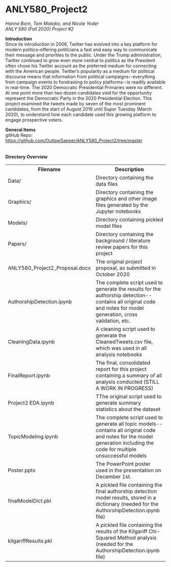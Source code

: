 # ANLY580_Project2
_Hanna Born, Tom Malejko, and Nicole Yoder_<br>
_ANLY 580 (Fall 2020) Project #2_

**Introduction**<br>
Since its introduction in 2006, Twitter has evolved into a key platform for modern politics–offering politicians a fast and easy way to communicate their message and priorities to the public. Under the Trump administration, Twitter continued to grow even more central to politics as the President often chose his Twitter account as the preferred medium for connecting with the American people. Twitter’s popularity as a medium for political discourse means that information from political campaigns--everything from campaign events to fundraising to policy platforms--is readily available in real-time. The 2020 Democratic Presidential Primaries were no different. At one point more than two dozen candidates vied for the opportunity represent the Democratic Party in the 2020 Presidential Election. This project examined the tweets made by seven of the most prominent candidates, from the start of August 2019 until Super Tuesday (March 2020), to understand how each candidate used this growing platform to engage prospective voters.

**General Items**<br>
gitHub Repo: https://github.com/OutlawSapper/ANLY580_Project2/tree/master<br>
<br>
<br>
**Directory Overview**<br>
 <table style="width:100%">
  <tr>
    <th>Filename</th>
    <th>Description</th>
  </tr>
  <tr>
    <td>Data/</td>
    <td>Directory containing the data files</td>
  </tr>
  <tr>
    <td>Graphics/</td>
    <td>Directory containing the graphics and other image files generated by the Jupyter notebooks</td>
  </tr>
   <tr>
    <td>Models/</td>
    <td>Directory containing pickled model files</td>
  </tr>
  <tr>
    <td>Papers/</td>
    <td>Directory containing the background / literature review papers for this project</td>
  </tr>
   <tr>
    <td>ANLY580_Project2_Proposal.docx</td>
    <td>The original project proposal, as submitted in October 2020</td>
 </tr>
  <tr>
    <td>AuthorshipDetection.ipynb</td>
    <td>The complete script used to generate the results for the authorship detection--contains all original code and notes for model generation, cross validation, etc.</td>
  </tr>
    <tr>
    <td>CleaningData.ipynb</td>
    <td>A cleaning script used to generate the CleanedTweets.csv file, which was used in all analysis notebooks</td>
  </tr>
    <tr>
    <td>FinalReport.ipynb</td>
    <td>The final, consolidated report for this project containing a summary of all analysis conducted (STILL A WORK IN PROGRESS)</td>
  </tr>
    <tr>
    <td>Project2 EDA.ipynb</td>
    <td>TThe original script used to generate summary statistics about the dataset</td>
  </tr>
  <tr>
    <td>TopicModeling.ipynb</td>
    <td>The complete script used to generate all topic models--contains all original code and notes for the model generation including the code for multiple unsuccessful models</td>
  </tr>
  <tr>
    <td>Poster.pptx</td>
    <td>The PowerPoint poster used in the presentation on December 1st.</td>
  </tr>
    <tr>
    <td>finalModelDict.pkl</td>
    <td>A pickled file containing the final authorship detection model results, stored in a dictionary (needed for the AuthorshipDetection.ipynb file)</td>
  </tr>
    <tr>
    <td>kilgariffResults.pkl</td>
    <td>A pickled file containing the results of the Kilgariff Chi-Squared Method analysis (needed for the AuthorshipDetection.ipynb file)</td>
</table>

